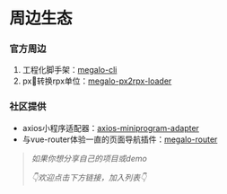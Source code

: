# 周边生态

### 官方周边
1. 工程化脚手架：[megalo-cli](https://github.com/megalojs/megalo-cli)
1. px转换rpx单位：[megalo-px2rpx-loader](https://github.com/zwwill/megalo-yanxuan-demo)


### 社区提供
- axios小程序适配器：[axios-miniprogram-adapter](https://github.com/bigmeow/axios-miniprogram-adapter)
- 与vue-router体验一直的页面导航插件：[megalo-router](https://github.com/NextBoy/megalo-router)

> *如果你想分享自己的项目或demo*
>
>*👇欢迎点击下方链接，加入列表👇*
